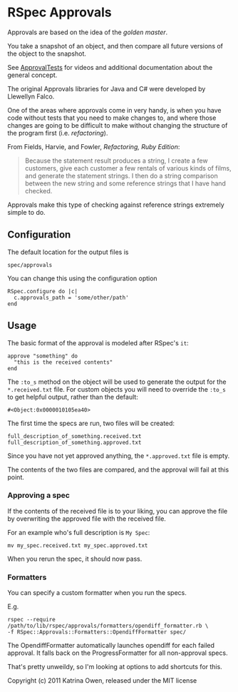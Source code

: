 # RSpec Approvals

Approvals are based on the idea of the *_golden master_*.

You take a snapshot of an object, and then compare all future
versions of the object to the snapshot.

See [ApprovalTests](http://www.approvaltests.com) for videos and additional documentation about the general concept.

The original Approvals libraries for Java and C# were developed by Llewellyn Falco.

One of the areas where approvals come in very handy, is when you have
code without tests that you need to make changes to, and where those
changes are going to be difficult to make without changing the structure
of the program first (i.e. _refactoring_).

From Fields, Harvie, and Fowler, _Refactoring, Ruby Edition_:
> Because the statement result produces a string, I create a few
> customers, give each customer a few rentals of various kinds of films,
> and generate the statement strings. I then do a string comparison
> between the new string and some reference strings that I have hand
> checked.

Approvals make this type of checking against reference strings extremely
simple to do.

## Configuration

The default location for the output files is

    spec/approvals

You can change this using the configuration option

    RSpec.configure do |c|
      c.approvals_path = 'some/other/path'
    end


## Usage

The basic format of the approval is modeled after RSpec's `it`:

    approve "something" do
      "this is the received contents"
    end


The `:to_s` method on the object will be used to generate the output for
the `*.received.txt` file. For custom objects you will need to override
the `:to_s` to get helpful output, rather than the default:

    #<Object:0x0000010105ea40>

The first time the specs are run, two files will be created:

    full_description_of_something.received.txt
    full_description_of_something.approved.txt


Since you have not yet approved anything, the `*.approved.txt` file is
empty.

The contents of the two files are compared, and the approval will fail at this point.

### Approving a spec

If the contents of the received file is to your liking, you can approve
the file by overwriting the approved file with the received file.

For an example who's full description is `My Spec`:

    mv my_spec.received.txt my_spec.approved.txt

When you rerun the spec, it should now pass.

### Formatters

You can specify a custom formatter when you run the specs.

E.g.

    rspec --require /path/to/lib/rspec/approvals/formatters/opendiff_formatter.rb \
    -f RSpec::Approvals::Formatters::OpendiffFormatter spec/

The OpendiffFormatter automatically launches opendiff for each failed
approval. It falls back on the ProgressFormatter for all non-approval
specs.

That's pretty unweildy, so I'm looking at options to add shortcuts for
this.



Copyright (c) 2011 Katrina Owen, released under the MIT license
